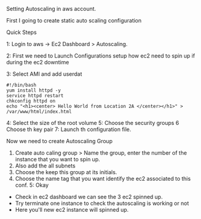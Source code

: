 

Setting Autoscaling in aws account. 


First I going to create static auto scaling configuration


Quick Steps

1: Login to aws -> Ec2 Dashboard > Autoscaling.

2: First we need to Launch Configurations setup how ec2 need to spin up if during the ec2 downtime

3: Select AMI and add userdat

```
#!/bin/bash
yum install httpd -y
service httpd restart
chkconfig httpd on
echo "<h1><center> Hello World from Location 2A </center></h1>" > /var/www/html/index.html
```

4: Select the size of the root volume
5: Choose the security groups
6  Choose th key pair
7:  Launch th configuration file.

Now we need to create Autoscaling Group

1. Create auto caling group > Name the group, enter the number of the instance that you want to spin up.
2. Also add the all subnets
3. Choose the keep this group at its initials.
4.  Choose the name tag that you want identify the ec2 associated to this conf.
5: Okay

- Check in ec2 dashboard we can see the 3 ec2 spinned up.
- Try terminate one instance to check the autoscaling is working or not 
- Here you'll new ec2 instance will spinned up. 

